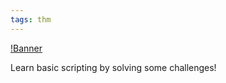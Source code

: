 ```yaml
---
tags: thm
---
```


[!Banner](./src/uploads/scripting.png)

Learn basic scripting by solving some challenges!